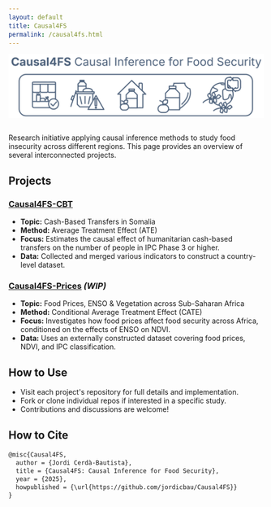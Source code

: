 ```yaml
---
layout: default
title: Causal4FS
permalink: /causal4fs.html
---
```


<img src="/assets/images/causal4fs_banner_.png" alt="Intro Figure" width="1000" style="max-width:100%; height:auto; display:block; margin: 0 auto 30px;">
<section class="sections">
<p>Research initiative applying causal inference methods to study food insecurity across different regions. This page provides an overview of several interconnected projects.</p>

<h2>Projects</h2>

<h3><a href="https://github.com/jordicbau/Causal4FS-CBT" target="_blank">Causal4FS-CBT</a></h3>
<ul>
  <li><strong>Topic:</strong> Cash-Based Transfers in Somalia</li>
  <li><strong>Method:</strong> Average Treatment Effect (ATE)</li>
  <li><strong>Focus:</strong> Estimates the causal effect of humanitarian cash-based transfers on the number of people in IPC Phase 3 or higher.</li>
  <li><strong>Data:</strong> Collected and merged various indicators to construct a country-level dataset.</li>
</ul>

<h3><a href="https://github.com/jordicbau/Causal4FS-Prices" target="_blank">Causal4FS-Prices</a> <em>(WIP)</em></h3>
<ul>
  <li><strong>Topic:</strong> Food Prices, ENSO & Vegetation across Sub-Saharan Africa</li>
  <li><strong>Method:</strong> Conditional Average Treatment Effect (CATE)</li>
  <li><strong>Focus:</strong> Investigates how food prices affect food security across Africa, conditioned on the effects of ENSO on NDVI.</li>
  <li><strong>Data:</strong> Uses an externally constructed dataset covering food prices, NDVI, and IPC classification.</li>
</ul>

<h2>How to Use</h2>
<ul>
  <li>Visit each project's repository for full details and implementation.</li>
  <li>Fork or clone individual repos if interested in a specific study.</li>
  <li>Contributions and discussions are welcome!</li>
</ul>

<h2>How to Cite</h2>
<pre><code>@misc{Causal4FS,
  author = {Jordi Cerdà-Bautista},
  title = {Causal4FS: Causal Inference for Food Security},
  year = {2025},
  howpublished = {\url{https://github.com/jordicbau/Causal4FS}}
}</code></pre>
</section>

